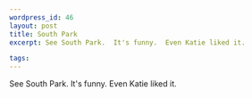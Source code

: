 ```yaml
--- 
wordpress_id: 46
layout: post
title: South Park
excerpt: See South Park.  It's funny.  Even Katie liked it.

tags: 
---
```


See South Park.  It's funny.  Even Katie liked it.
